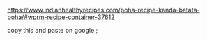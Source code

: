 https://www.indianhealthyrecipes.com/poha-recipe-kanda-batata-poha/#wprm-recipe-container-37612

copy this and paste on google ;